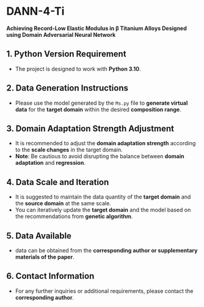 # **DANN-4-Ti**  
**Achieving Record-Low Elastic Modulus in β Titanium Alloys Designed using Domain Adversarial Neural Network**

## **1. Python Version Requirement**
- The project is designed to work with **Python 3.10**.

## **2. Data Generation Instructions**
- Please use the model generated by the `Ms.py` file to **generate virtual data** for the **target domain** within the desired **composition range**.

## **3. Domain Adaptation Strength Adjustment**
- It is recommended to adjust the **domain adaptation strength** according to the **scale changes** in the target domain.
- **Note**: Be cautious to avoid disrupting the balance between **domain adaptation** and **regression**.

## **4. Data Scale and Iteration**
- It is suggested to maintain the data quantity of the **target domain** and the **source domain** at the same scale.
- You can iteratively update the **target domain** and the model based on the recommendations from **genetic algorithm**.

## **5. Data Available**
- data can be obtained from the **corresponding author or supplementary materials of the paper**. 

## **6. Contact Information**
- For any further inquiries or additional requirements, please contact the **corresponding author**.
